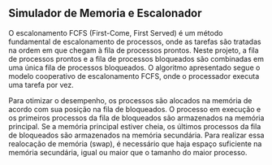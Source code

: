 ## Simulador de Memoria e Escalonador

O escalonamento FCFS (First-Come, First Served) é um método fundamental de escalonamento de processos, onde as tarefas são tratadas na ordem em que chegam à fila de processos prontos. Neste projeto, a fila de processos prontos e a fila de processos bloqueados são combinadas em uma única fila de processos bloqueados. O algoritmo apresentado segue o modelo cooperativo de escalonamento FCFS, onde o processador executa uma tarefa por vez.

Para otimizar o desempenho, os processos são alocados na memória de acordo com sua posição na fila de bloqueados. O processo em execução e os primeiros processos da fila de bloqueados são armazenados na memória principal. Se a memória principal estiver cheia, os últimos processos da fila de bloqueados são armazenados na memória secundária. Para realizar essa realocação de memória (swap), é necessário que haja espaço suficiente na memória secundária, igual ou maior que o tamanho do maior processo.




